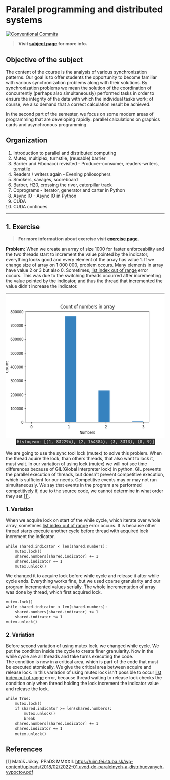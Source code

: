 # Paralel programming and distributed systems

[![Conventional Commits](https://img.shields.io/badge/Conventional%20Commits-1.0.0-blue.svg)](https://conventionalcommits.org)

> **Visit [subject page](https://uim.fei.stuba.sk/predmet/i-ppds) for more info.**

## Objective of the subject

The content of the course is the analysis of various synchronization patterns. Our goal is to offer students the
opportunity to become familiar with various synchronization problems along with their solutions. By synchronization
problems we mean the solution of the coordination of concurrently (perhaps also simultaneously) performed tasks in order
to ensure the integrity of the data with which the individual tasks work; of course, we also demand that a correct
calculation result be achieved.

In the second part of the semester, we focus on some modern areas of programming that are developing rapidly: parallel
calculations on graphics cards and asynchronous programming.

## Organization

1. Introduction to parallel and distributed computing
2. Mutex, multiplex, turnstile, (reusable) barrier
3. Barrier and Fibonacci revisited - Producer-consumer, readers-writers, turnstile
4. Readers / writers again - Evening philosophers
5. Smokers, savages, scoreboard
6. Barber, H20, crossing the river, caterpillar track
7. Coprograms - Iterator, generator and carter in Python
8. Async IO - Async IO in Python
9. CUDA
10. CUDA continues

___

## 1. Exercise

> **For more information about exercise visit [exercise page](https://uim.fei.stuba.sk/i-ppds/1-cvicenie-oboznamenie-sa-s-prostredim-🐍).**

**Problem:** When we create an array of size 1000 for faster enforceability and the two threads start to increment the
value pointed by the indicator, everything looks good and every element of the array has value 1. If we change size of
array on 1 000 000, problem occurs. Many elements in array have value 2 or 3 but also 0. Sometimes, <u>list index out of
range</u> error occurs. This was due to the switching threads occurred after incrementing the value pointed by the
indicator, and thus the thread that incremented the value didn't increase the indicator.

<p align="center">
    <img src="problem_hist_vis.png" width="608" height="458" alt="Problem histogram visualization">
    <br>
    <img src="problem_hist.png" width="441" height="19" alt="Problem histogram">
</p>

We are going to use the sync tool lock (mutex) to solve this problem. When the thread aquire the lock, than others
threads, that also want to lock it, must wait. In our variation of using lock (mutex) we will not see time differences
because of GIL(Global interpreter lock) in python. GIL prevents the parallel execution of threads, but doesn't prevent
competitive execution, which is sufficient for our needs. Competitive events may or may not run simultaneously. We say
that events in the program are performed competitively if, due to the source code, we cannot determine in what order
they set [[1]](#1).

### 1. Variation

When we acquire lock on start of the while cycle, which iterate over whole array, sometimes <u>list index out of
range</u> error occurs. It is because other thread starts execute another cycle before thread with acquired lock
increment the indicator.

```
while shared.indicator < len(shared.numbers):
    mutex.lock()
    shared.numbers[shared.indicator] += 1
    shared.indicator += 1
    mutex.unlock() 
```

We changed it to acquire lock before while cycle and release it after while cycle ends. Everything works fine, but we
used coarse granularity and our program incremented values serially. The whole incrementation of array was done by
thread, which first acquired lock.

```
mutex.lock()
while shared.indicator < len(shared.numbers):
    shared.numbers[shared.indicator] += 1
    shared.indicator += 1
mutex.unlock()
```

### 2. Variation

Before second variation of using mutex lock, we changed while cycle. We put the condition inside the cycle to create
finer granularity. Now in the while cycle are all threads and take turns executing the code.  
The condition is now in a critical area, which is part of the code that must be executed atomically. We give the
critical area between acquire and release lock. In this variation of using mutex lock isn't possible to occur <u>list
index out of range</u> error, because thread waiting to release lock checks the condition only when thread holding the
lock increment the indicator value and release the lock.

```
while True:
    mutex.lock()
    if shared.indicator >= len(shared.numbers):
        mutex.unlock()
        break
    shared.numbers[shared.indicator] += 1
    shared.indicator += 1
    mutex.unlock()
```

## References

<a id="1">[1]</a>
Matúš Jókay. PPaDS MMXXII.
<a href="https://uim.fei.stuba.sk/wp-content/uploads/2018/02/2022-01.uvod-do-paralelnych-a-distribuovanych-vypoctov.pdf">https://uim.fei.stuba.sk/wp-content/uploads/2018/02/2022-01.uvod-do-paralelnych-a-distribuovanych-vypoctov.pdf </a>